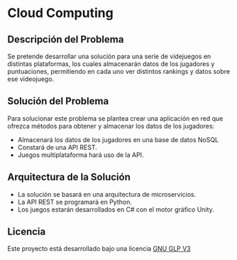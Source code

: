 # Cloud Computing

## Descripción del Problema

Se pretende desarrollar una solución para una serie de videjuegos en distintas plataformas, los cuales almacenarán datos de los jugadores y puntuaciones, permitiendo en cada uno ver distintos rankings y datos sobre ese videojuego.

## Solución del Problema

Para solucionar este problema se plantea crear una aplicación en red que ofrezca métodos para obtener y almacenar los datos de los jugadores:
* Almacenará los datos de los jugadores en una base de datos NoSQL
* Constará de una API REST.
* Juegos multiplataforma hará uso de la API.

## Arquitectura de la Solución

* La solución se basará en una arquitectura de microservicios.
* La API REST se programará en Python.
* Los juegos estarán desarrollados en C# con el motor gráfico Unity.

## Licencia
Este proyecto está desarrollado bajo una licencia [GNU GLP V3](https://github.com/AGM-GR/CloudComputing/blob/master/LICENSE)
